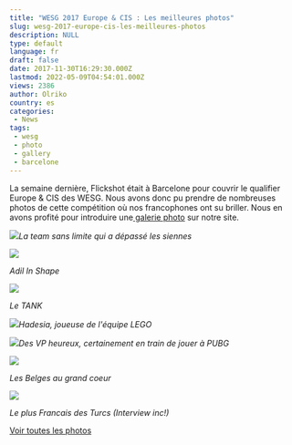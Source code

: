 ```yaml
---
title: "WESG 2017 Europe & CIS : Les meilleures photos"
slug: wesg-2017-europe-cis-les-meilleures-photos
description: NULL
type: default
language: fr
draft: false
date: 2017-11-30T16:29:30.000Z
lastmod: 2022-05-09T04:54:01.000Z
views: 2386
author: Olriko
country: es
categories:
 - News
tags:
 - wesg
 - photo
 - gallery
 - barcelone
---
```

La semaine dernière, Flickshot était à Barcelone pour couvrir le qualifier Europe & CIS des WESG. Nous avons donc pu prendre de nombreuses photos de cette compétition où nos francophones ont su briller. Nous en avons profité pour introduire une[ galerie photo](https://flickshot.fr/fr/gallery) sur notre site.

![](https://flickshot-ue.s3.eu-west-2.amazonaws.com/flickshot/picture/5a1f6a8eeaec4/pic.jpg)_La team sans limite qui a dépassé les siennes_

![](https://flickshot-ue.s3.eu-west-2.amazonaws.com/flickshot/picture/5a1f68730ac9e/pic.jpg)

_Adil In Shape_

![](https://flickshot-ue.s3.eu-west-2.amazonaws.com/flickshot/picture/5a1f6cc610f78/pic.jpg)

_Le TANK_

![](https://flickshot-ue.s3.eu-west-2.amazonaws.com/flickshot/picture/5a1fec139d2c2/pic.jpg)_Hadesia, joueuse de l'équipe LEGO_

![](https://flickshot-ue.s3.eu-west-2.amazonaws.com/flickshot/picture/5a1f6867b96ab/pic.jpg)_Des VP heureux, certainement en train de jouer à PUBG_

![](https://flickshot-ue.s3.eu-west-2.amazonaws.com/flickshot/picture/5a1f687bbabd3/pic.jpg)

_Les Belges au grand coeur_

![](https://flickshot-ue.s3.eu-west-2.amazonaws.com/flickshot/picture/5a1f6781a7626/pic.jpg)

_Le plus Francais des Turcs (Interview inc!)_

[Voir toutes les photos ](https://flickshot.fr/fr/gallery) 

  
